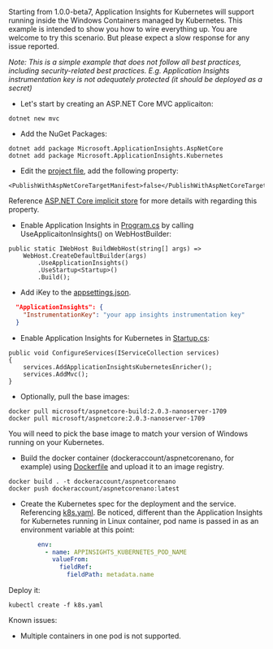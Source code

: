 Starting from 1.0.0-beta7, Application Insights for Kubernetes will support running inside the Windows Containers managed by Kubernetes. This example is intended to show you how to wire everything up. You are welcome to try this scenario. But please expect a slow response for any issue reported.

_Note: This is a simple example that does not follow all best practices, including security-related best practices. E.g. Application Insights instrumentation key is not adequately protected (it should be deployed as a secret)_

* Let's start by creating an ASP.NET Core MVC applicaiton:
```
dotnet new mvc
```
* Add the NuGet Packages:
```
dotnet add package Microsoft.ApplicationInsights.AspNetCore
dotnet add package Microsoft.ApplicationInsights.Kubernetes
```

* Edit the [project file](AspNetCoreNano.csproj), add the following property:
```
<PublishWithAspNetCoreTargetManifest>false</PublishWithAspNetCoreTargetManifest>
```
Reference [ASP.NET Core implicit store](https://docs.microsoft.com/en-us/dotnet/core/deploying/runtime-store#aspnet-core-implicit-store) for more details with regarding this property.

* Enable Application Insights in [Program.cs](Program.cs) by calling UseApplicaitonInsights() on WebHostBuilder:
```
public static IWebHost BuildWebHost(string[] args) =>
    WebHost.CreateDefaultBuilder(args)
        .UseApplicationInsights()
        .UseStartup<Startup>()
        .Build();
```
* Add iKey to the [appsettings.json](appsettings.json).
```json
  "ApplicationInsights": {
    "InstrumentationKey": "your app insights instrumentation key"
  }
```
* Enable Application Insights for Kubernetes in [Startup.cs](Startup.cs):
```
public void ConfigureServices(IServiceCollection services)
{
    services.AddApplicationInsightsKubernetesEnricher();
    services.AddMvc();
}
```
* Optionally, pull the base images:
```
docker pull microsoft/aspnetcore-build:2.0.3-nanoserver-1709
docker pull microsoft/aspnetcore:2.0.3-nanoserver-1709
```
You will need to pick the base image to match your version of Windows running on your Kubernetes.

* Build the docker container (dockeraccount/aspnetcorenano, for example) using [Dockerfile](Dockerfile) and upload it to an image registry.
```
docker build . -t dockeraccount/aspnetcorenano
docker push dockeraccount/aspnetcorenano:latest
```
* Create the Kubernetes spec for the deployment and the service. Referencing [k8s.yaml](k8s/k8s.yaml). Be noticed, different than the Application Insights for Kubernetes running in Linux container, pod name is passed in as an environment variable at this point:
```yaml
        env:
          - name: APPINSIGHTS_KUBERNETES_POD_NAME
            valueFrom:
              fieldRef:
                fieldPath: metadata.name
```
Deploy it:
```
kubectl create -f k8s.yaml
```

Known issues:
* Multiple containers in one pod is not supported.
